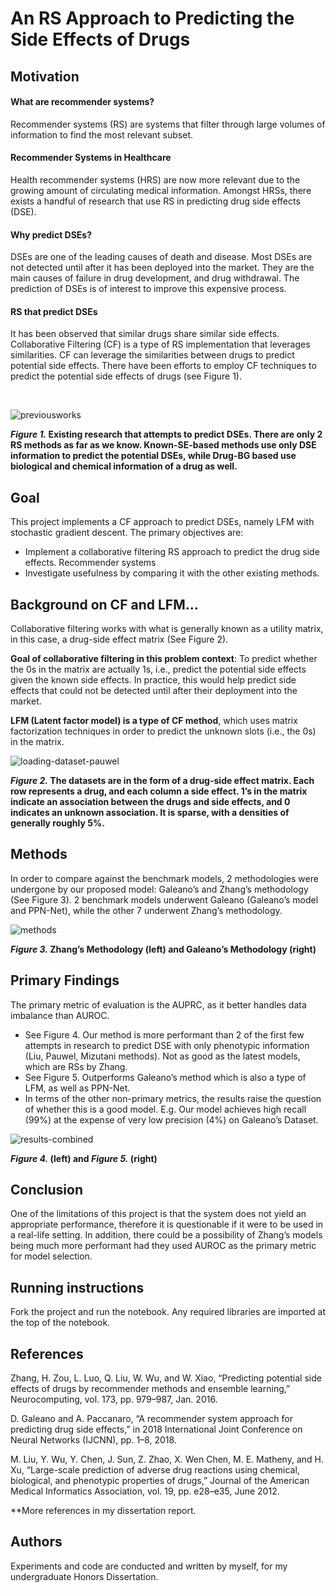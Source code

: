 # An RS Approach to Predicting the Side Effects of Drugs

## Motivation

#### What are recommender systems?
Recommender systems (RS) are systems that filter through large volumes of information to find the most relevant subset.
#### Recommender Systems in Healthcare 
Health recommender systems (HRS) are now more relevant due to the growing amount of circulating medical information. Amongst HRSs, there
exists a handful of research that use RS in predicting drug side effects (DSE).
#### Why predict DSEs?
DSEs are one of the leading causes of death and disease. Most DSEs are not detected until after it has been deployed into the market. They are the main causes of failure in drug development, and drug withdrawal. The prediction of DSEs is of interest to improve this expensive process.
#### RS that predict DSEs
It has been observed that similar drugs share similar side effects. Collaborative Filtering (CF) is a type of RS implementation that leverages
similarities. CF can leverage the similarities between drugs to predict potential side effects. There have been efforts to employ CF techniques to
predict the potential side effects of drugs (see Figure 1).

<br>

![previousworks](https://github.com/AndreaNabua/Dissertation/assets/71378647/ae013908-54e6-421f-b76b-fa368ea00735)

***Figure 1.* Existing research that attempts to predict DSEs. There are only 2 RS methods as far as we know. Known-SE-based methods use only DSE information to predict the potential DSEs, while Drug-BG based use biological and chemical information of a drug as well.**


## Goal
This project implements a CF approach to predict DSEs, namely LFM with stochastic gradient descent.
The primary objectives are:
* Implement a collaborative filtering RS approach to predict the drug side effects.
Recommender systems
* Investigate usefulness by comparing it with the other existing methods.

## Background on CF and LFM...
Collaborative filtering works with what is generally known as a utility matrix, in this case, a drug-side effect matrix (See Figure 2). 

**Goal of collaborative filtering in this problem context**: To predict whether the 0s in the matrix are actually 1s, i.e., predict the potential side effects given the known side effects. In practice, this would help predict side effects that could not be detected until after their deployment into the market.

**LFM (Latent factor model) is a type of CF method**, which uses matrix factorization techniques in order to predict the unknown slots (i.e., the 0s) in the matrix.

![loading-dataset-pauwel](https://github.com/AndreaNabua/Dissertation/assets/71378647/33c661d8-f541-4263-805d-b1944ab93255)

***Figure 2.*  The datasets are in the form of a drug-side effect matrix. Each row represents a drug, and each column a side effect. 1’s in the matrix indicate an association between the drugs and side effects, and 0 indicates an unknown association. It is sparse, with a densities of generally roughly 5%.**

## Methods
In order to compare against the benchmark models, 2 methodologies were undergone by our proposed model: Galeano’s and Zhang’s methodology (See Figure 3). 2 benchmark models underwent Galeano (Galeano’s model and PPN-Net), while the other 7 underwent Zhang’s methodology.

![methods](https://github.com/AndreaNabua/Dissertation/assets/71378647/7776ef78-bbd3-409b-8e52-4737bf34f463)

***Figure 3.* Zhang’s Methodology (left) and Galeano’s
Methodology (right)**

## Primary Findings
The primary metric of evaluation is the AUPRC, as it better handles data imbalance than AUROC.
* See Figure 4. Our method is more performant than 2 of the first few attempts in research to predict DSE with only phenotypic information (Liu, Pauwel, Mizutani methods). Not as good as the latest models, which are RSs by Zhang.
* See Figure 5. Outperforms Galeano’s method which is also a type of LFM, as well as PPN-Net.
* In terms of the other non-primary metrics, the results raise the question of whether this is a good model. E.g. Our model achieves high recall (99%) at the expense of very low precision (4%) on Galeano’s Dataset.

![results-combined](https://github.com/AndreaNabua/Dissertation/assets/71378647/b7bb1507-98ea-4185-b5e2-5880700e95b4)

***Figure 4.* (left) and *Figure 5.* (right)** 


## Conclusion
One of the limitations of this project is that the system does not yield an appropriate performance, therefore it is questionable if it were to be used in a real-life setting. 
In addition, there could be a possibility of Zhang’s models being much more performant had they used AUROC as the primary metric for model selection. 

## Running instructions
Fork the project and run the notebook. Any required libraries are imported at the top of the notebook.

## References

Zhang, H. Zou, L. Luo, Q. Liu, W. Wu, and W. Xiao, “Predicting potential side effects of drugs by recommender methods and ensemble learning,” Neurocomputing, vol. 173, pp. 979–987, Jan. 2016.

D. Galeano and A. Paccanaro, “A recommender system approach for predicting drug side effects,” in 2018 International Joint Conference on Neural Networks (IJCNN), pp. 1–8, 2018.

M. Liu, Y. Wu, Y. Chen, J. Sun, Z. Zhao, X. Wen Chen, M. E. Matheny, and H. Xu, “Large-scale prediction of adverse drug reactions using chemical, biological, and phenotypic properties of drugs,” Journal of the American Medical Informatics Association, vol. 19, pp. e28–e35, June 2012.

**More references in my dissertation report.

## Authors
Experiments and code are conducted and written by myself, for my undergraduate Honors Dissertation.

